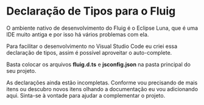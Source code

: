 # Declaração de Tipos para o Fluig

O ambiente nativo de desenvolvimento do Fluig é o Eclipse Luna, que é uma IDE muito antiga e por isso há vários
problemas com ela.

Para facilitar o desenvolvimento no Visual Studio Code eu criei essa declaração de tipos, assim é possível aproveitar
o auto-complete.

Basta colocar os arquivos **fluig.d.ts** e **jsconfig.json** na pasta principal do seu projeto.

As declarações ainda estão incompletas. Conforme vou precisando de mais itens ou descubro novos itens olhando a documentação eu vou adicionando aqui. Sinta-se à vontade para ajudar a complementar o projeto.
